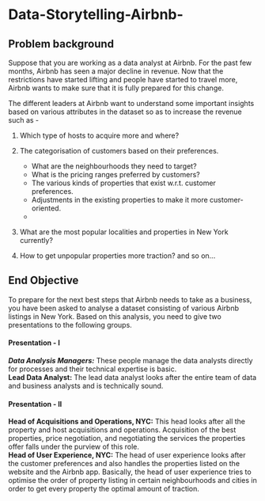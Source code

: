 # Data-Storytelling-Airbnb-

## Problem background
Suppose that you are working as a data analyst at Airbnb. For the past few months, Airbnb has seen a major decline in revenue. Now that the restrictions have started lifting and people have started to travel more, Airbnb wants to make sure that it is fully prepared for this change.

 

The different leaders at Airbnb want to understand some important insights based on various attributes in the dataset so as to increase the revenue such as -

1. Which type of hosts to acquire more and where?<br>
2. The categorisation of customers based on their preferences.<br>
   
   * What are the neighbourhoods they need to target?<br>
   * What is the pricing ranges preferred by customers?<br>
   * The various kinds of properties that exist w.r.t. customer preferences.<br>
   * Adjustments in the existing properties to make it more customer-oriented.<br>
   * 
3. What are the most popular localities and properties in New York currently?<br>
4. How to get unpopular properties more traction? and so on...<br>

## End Objective
To prepare for the next best steps that Airbnb needs to take as a business, you have been asked to analyse a dataset consisting of various Airbnb listings in New York. Based on this analysis, you need to give two presentations to the following groups.

#### Presentation - I
<b><em>Data Analysis Managers:</em></b> These people manage the data analysts directly for processes and their technical expertise is basic.<br>
<b>Lead Data Analyst:</b> The lead data analyst looks after the entire team of data and business analysts and is technically sound.<br>
#### Presentation - II
<b>Head of Acquisitions and Operations, NYC:</b> This head looks after all the property and host acquisitions and operations. Acquisition of the best properties, price negotiation, and negotiating the services the properties offer falls under the purview of this role.<br>
<b>Head of User Experience, NYC:</b> The head of user experience looks after the customer preferences and also handles the properties listed on the website and the Airbnb app. Basically, the head of user experience tries to optimise the order of property listing in certain neighbourhoods and cities in order to get every property the optimal amount of traction.
